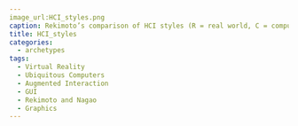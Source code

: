 ```yaml
---
image_url:HCI_styles.png
caption: Rekimoto’s comparison of HCI styles (R = real world, C = computer).
title: HCI_styles
categories:
  - archetypes
tags:
  - Virtual Reality
  - Ubiquitous Computers
  - Augmented Interaction
  - GUI
  - Rekimoto and Nagao
  - Graphics
---
```

